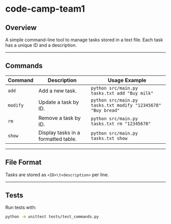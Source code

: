 # code-camp-team1

## Overview
A simple command-line tool to manage tasks stored in a text file.
Each task has a unique ID and a description.

---

## Commands

| Command         | Description                          | Usage Example                     |
|-----------------|--------------------------------------|-----------------------------------|
| `add`           | Add a new task.                      | `python src/main.py tasks.txt add "Buy milk"` |
| `modify`        | Update a task by ID.                 | `python src/main.py tasks.txt modify "12345678" "Buy bread"` |
| `rm`            | Remove a task by ID.                 | `python src/main.py tasks.txt rm "12345678"` |
| `show`          | Display tasks in a formatted table.  | `python src/main.py tasks.txt show`      |

---

## File Format
Tasks are stored as `<ID>\t<description>` per line.

---

## Tests
Run tests with:
```bash
python -m unittest tests/test_commands.py
```

